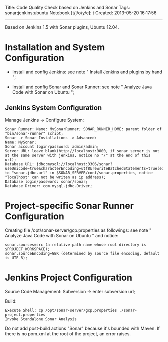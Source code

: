 Title: Code Quality Check based on Jenkins and Sonar
Tags: sonar;jenkins;ubuntu
Notebook [t/j/o/y/c]: t
Created: 2013-05-20 16:17:56

------

Based on Jenkins 1.5 with Sonar plugins, Ubuntu 12.04.

# Installation and System Configuration

* Install and config Jenkins: see note " Install Jenkins and plugins by hand ";

* Install and config Sonar and Sonar Runner: see note " Analyze Java Code with Sonar on Ubuntu ";

## Jenkins System Configuration

Manage Jenkins -> Configure System:

    Sonar Runner: Name: MySonarRunner; SONAR_RUNNER_HOME: parent folder of "bin/sonar-runner" script;
    Sonar -> Sonar Installations -> Advanced:
    Name: MySonar;
    Sonar account login/password: admin/admin;
    Server URL: leave blank(http://localhost:9000, if sonar server is not at the same server with jenkins, notice no "/" at the end of this url);
    Database URL: jdbc:mysql://localhost:3306/sonar?useUnicode=true&characterEncoding=utf8&rewriteBatchedStatements=true(equals to "sonar.jdbc.url" in $SONAR_SERVER/conf/sonar.properties, notice "localhost" can not be writen as ip address);
    Database login/password: sonar/sonar;
    Database Driver: com.mysql.jdbc.Driver;

# Project-specific Sonar Runner Configuration

Creating file /opt/sonar-server/gcp.properties as followings: see note " Analyze Java Code with Sonar on Ubuntu " and notice:

    sonar.sources=src (a relative path name whose root directory is $PROJECT_WORKSPACE);
    sonar.sourceEncoding=GBK (determined by source file encoding, default is UTF-8);

# Jenkins Project Configuration

Source Code Management: Subversion -> enter subversion url;

Build: 

    Execute Shell: cp /opt/sonar-server/gcp.properties ./sonar-project.properties
    Invoke Standalone Sonar Analysis

Do not add post-build actions "Sonar" because it's bounded with Maven. If there is no pom.xml at the root of the project, an error raises.
